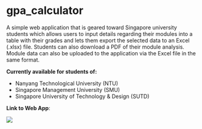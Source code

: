 # gpa_calculator

A simple web application that is geared toward Singapore university students which allows users to input details regarding their modules into a table with their grades and lets them export the selected data to an Excel (.xlsx) file. Students can also download a PDF of their module analysis. Module data can also be uploaded to the application via the Excel file in the same format.

**Currently available for students of:**
- Nanyang Technological University (NTU)
- Singapore Management University (SMU)
- Singapore University of Technology & Design (SUTD)

**Link to Web App**:

[<img src="https://static.streamlit.io/badges/streamlit_badge_black_white.svg">](<https://gpa-calc.streamlit.app>)
